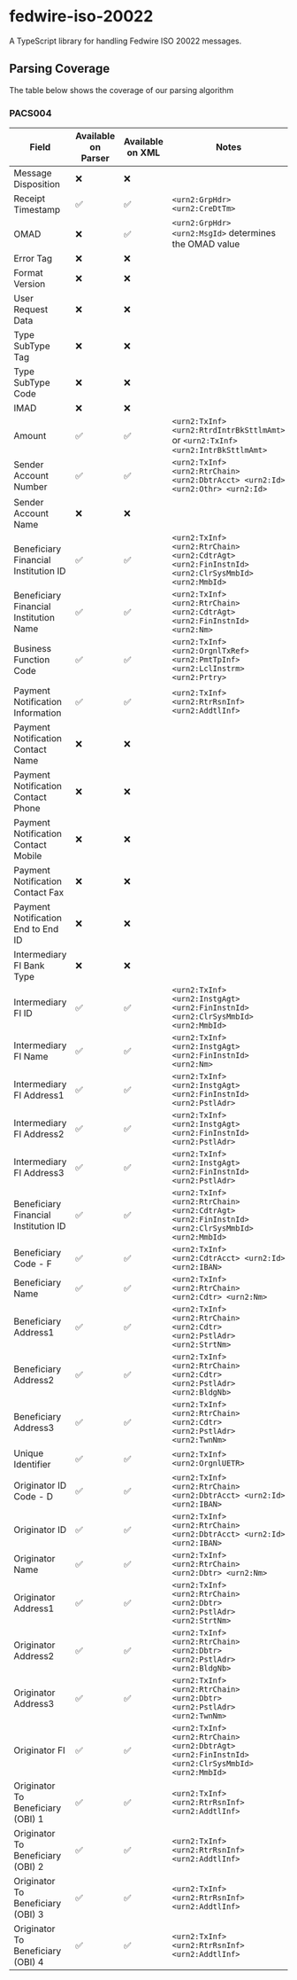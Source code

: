 # fedwire-iso-20022

A TypeScript library for handling Fedwire ISO 20022 messages.

## Parsing Coverage

The table below shows the coverage of our parsing algorithm

### PACS004

| Field                                  | Available on Parser | Available on XML | Notes                                                                                           |
| -------------------------------------- | ------------------- | ---------------- | ----------------------------------------------------------------------------------------------- |
| Message Disposition                    | ❌                  | ❌               |                                                                                                 |
| Receipt Timestamp                      | ✅                  | ✅               | `<urn2:GrpHdr> <urn2:CreDtTm>`                                                                  |
| OMAD                                   | ❌                  | ✅               | `<urn2:GrpHdr> <urn2:MsgId>` determines the OMAD value                                          |
| Error Tag                              | ❌                  | ❌               |                                                                                                 |
| Format Version                         | ❌                  | ❌               |                                                                                                 |
| User Request Data                      | ❌                  | ❌               |                                                                                                 |
| Type SubType Tag                       | ❌                  | ❌               |                                                                                                 |
| Type SubType Code                      | ❌                  | ❌               |                                                                                                 |
| IMAD                                   | ❌                  | ❌               |                                                                                                 |
| Amount                                 | ✅                  | ✅               | `<urn2:TxInf> <urn2:RtrdIntrBkSttlmAmt>` or `<urn2:TxInf> <urn2:IntrBkSttlmAmt>`                |
| Sender Account Number                  | ✅                  | ✅               | `<urn2:TxInf> <urn2:RtrChain> <urn2:DbtrAcct> <urn2:Id> <urn2:Othr> <urn2:Id>`                  |
| Sender Account Name                    | ❌                  | ❌               |                                                                                                 |
| Beneficiary Financial Institution ID   | ✅                  | ✅               | `<urn2:TxInf> <urn2:RtrChain> <urn2:CdtrAgt> <urn2:FinInstnId> <urn2:ClrSysMmbId> <urn2:MmbId>` |
| Beneficiary Financial Institution Name | ✅                  | ✅               | `<urn2:TxInf> <urn2:RtrChain> <urn2:CdtrAgt> <urn2:FinInstnId> <urn2:Nm>`                       |
| Business Function Code                 | ✅                  | ✅               | `<urn2:TxInf> <urn2:OrgnlTxRef> <urn2:PmtTpInf> <urn2:LclInstrm> <urn2:Prtry>`                  |
| Payment Notification Information       | ✅                  | ✅               | `<urn2:TxInf> <urn2:RtrRsnInf> <urn2:AddtlInf>`                                                 |
| Payment Notification Contact Name      | ❌                  | ❌               |                                                                                                 |
| Payment Notification Contact Phone     | ❌                  | ❌               |                                                                                                 |
| Payment Notification Contact Mobile    | ❌                  | ❌               |                                                                                                 |
| Payment Notification Contact Fax       | ❌                  | ❌               |                                                                                                 |
| Payment Notification End to End ID     | ❌                  | ❌               |                                                                                                 |
| Intermediary FI Bank Type              | ❌                  | ❌               |                                                                                                 |
| Intermediary FI ID                     | ✅                  | ✅               | `<urn2:TxInf> <urn2:InstgAgt> <urn2:FinInstnId> <urn2:ClrSysMmbId> <urn2:MmbId>`                |
| Intermediary FI Name                   | ✅                  | ✅               | `<urn2:TxInf> <urn2:InstgAgt> <urn2:FinInstnId> <urn2:Nm>`                                      |
| Intermediary FI Address1               | ✅                  | ✅               | `<urn2:TxInf> <urn2:InstgAgt> <urn2:FinInstnId> <urn2:PstlAdr>`                                 |
| Intermediary FI Address2               | ✅                  | ✅               | `<urn2:TxInf> <urn2:InstgAgt> <urn2:FinInstnId> <urn2:PstlAdr>`                                 |
| Intermediary FI Address3               | ✅                  | ✅               | `<urn2:TxInf> <urn2:InstgAgt> <urn2:FinInstnId> <urn2:PstlAdr>`                                 |
| Beneficiary Financial Institution ID   | ✅                  | ✅               | `<urn2:TxInf> <urn2:RtrChain> <urn2:CdtrAgt> <urn2:FinInstnId> <urn2:ClrSysMmbId> <urn2:MmbId>` |
| Beneficiary Code - F                   | ✅                  | ✅               | `<urn2:TxInf> <urn2:CdtrAcct> <urn2:Id> <urn2:IBAN>`                                            |
| Beneficiary Name                       | ✅                  | ✅               | `<urn2:TxInf> <urn2:RtrChain> <urn2:Cdtr> <urn2:Nm>`                                            |
| Beneficiary Address1                   | ✅                  | ✅               | `<urn2:TxInf> <urn2:RtrChain> <urn2:Cdtr> <urn2:PstlAdr> <urn2:StrtNm>`                         |
| Beneficiary Address2                   | ✅                  | ✅               | `<urn2:TxInf> <urn2:RtrChain> <urn2:Cdtr> <urn2:PstlAdr> <urn2:BldgNb>`                         |
| Beneficiary Address3                   | ✅                  | ✅               | `<urn2:TxInf> <urn2:RtrChain> <urn2:Cdtr> <urn2:PstlAdr> <urn2:TwnNm>`                          |
| Unique Identifier                      | ✅                  | ✅               | `<urn2:TxInf> <urn2:OrgnlUETR>`                                                                 |
| Originator ID Code - D                 | ✅                  | ✅               | `<urn2:TxInf> <urn2:RtrChain> <urn2:DbtrAcct> <urn2:Id> <urn2:IBAN>`                            |
| Originator ID                          | ✅                  | ✅               | `<urn2:TxInf> <urn2:RtrChain> <urn2:DbtrAcct> <urn2:Id> <urn2:IBAN>`                            |
| Originator Name                        | ✅                  | ✅               | `<urn2:TxInf> <urn2:RtrChain> <urn2:Dbtr> <urn2:Nm>`                                            |
| Originator Address1                    | ✅                  | ✅               | `<urn2:TxInf> <urn2:RtrChain> <urn2:Dbtr> <urn2:PstlAdr> <urn2:StrtNm>`                         |
| Originator Address2                    | ✅                  | ✅               | `<urn2:TxInf> <urn2:RtrChain> <urn2:Dbtr> <urn2:PstlAdr> <urn2:BldgNb>`                         |
| Originator Address3                    | ✅                  | ✅               | `<urn2:TxInf> <urn2:RtrChain> <urn2:Dbtr> <urn2:PstlAdr> <urn2:TwnNm>`                          |
| Originator FI                          | ✅                  | ✅               | `<urn2:TxInf> <urn2:RtrChain> <urn2:DbtrAgt> <urn2:FinInstnId> <urn2:ClrSysMmbId> <urn2:MmbId>` |
| Originator To Beneficiary (OBI) 1      | ✅                  | ✅               | `<urn2:TxInf> <urn2:RtrRsnInf> <urn2:AddtlInf>`                                                 |
| Originator To Beneficiary (OBI) 2      | ✅                  | ✅               | `<urn2:TxInf> <urn2:RtrRsnInf> <urn2:AddtlInf>`                                                 |
| Originator To Beneficiary (OBI) 3      | ✅                  | ✅               | `<urn2:TxInf> <urn2:RtrRsnInf> <urn2:AddtlInf>`                                                 |
| Originator To Beneficiary (OBI) 4      | ✅                  | ✅               | `<urn2:TxInf> <urn2:RtrRsnInf> <urn2:AddtlInf>`                                                 |
